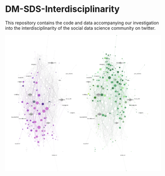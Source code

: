 # DM-SDS-Interdisciplinarity
This repository contains the code and data accompanying our investigation into the interdisciplinarity of the social data science community on twitter.

![alt text](https://github.com/sorenorm/DM-SDS-Interdisciplinarity/blob/main/soc_dat_SDS.png?raw=true)
